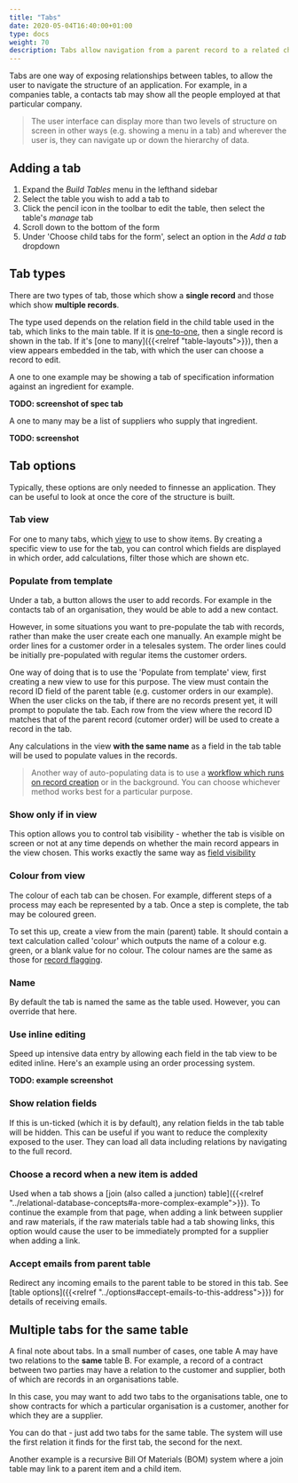 ```yaml
---
title: "Tabs"
date: 2020-05-04T16:40:00+01:00
type: docs
weight: 70
description: Tabs allow navigation from a parent record to a related child record
---
```

Tabs are one way of exposing relationships between tables, to allow the user to navigate the structure of an application. For example, in a companies table, a contacts tab may show all the people employed at that particular company.

> The user interface can display more than two levels of structure on screen in other ways (e.g. showing a menu in a tab) and wherever the user is, they can navigate up or down the hierarchy of data.

## Adding a tab
1. Expand the _Build Tables_ menu in the lefthand sidebar
2. Select the table you wish to add a tab to
3. Click the pencil icon in the toolbar to edit the table, then select the table's _manage_ tab
4. Scroll down to the bottom of the form
5. Under 'Choose child tabs for the form', select an option in the _Add a tab_ dropdown

## Tab types
There are two types of tab, those which show a **single record** and those which show **multiple records**.

The type used depends on the relation field in the child table used in the tab, which links to the main table. If it is [one-to-one](https://todo.com), then a single record is shown in the tab. If it's [one to many]({{<relref "table-layouts">}}), then a view appears embedded in the tab, with which the user can choose a record to edit.

A one to one example may be showing a tab of specification information against an ingredient for example.

**TODO: screenshot of spec tab**

A one to many may be a list of suppliers who supply that ingredient.

**TODO: screenshot**

## Tab options
Typically, these options are only needed to finnesse an application. They can be useful to look at once the core of the structure is built.

### Tab view
For one to many tabs, which [view](https://todo.com) to use to show items. By creating a specific view to use for the tab, you can control which fields are displayed in which order, add calculations, filter those which are shown etc.

### Populate from template
Under a tab, a button allows the user to add records. For example in the contacts tab of an organisation, they would be able to add a new contact.

However, in some situations you want to pre-populate the tab with records, rather than make the user create each one manually. An example might be order lines for a customer order in a telesales system. The order lines could be initially pre-populated with regular items the customer orders.

One way of doing that is to use the 'Populate from template' view, first creating a new view to use for this purpose. The view must contain the record ID field of the parent table (e.g. customer orders in our example). When the user clicks on the tab, if there are no records present yet, it will prompt to populate the tab. Each row from the view where the record ID matches that of the parent record (cutomer order) will be used to create a record in the tab.

Any calculations in the view **with the same name** as a field in the tab table will be used to populate values in the records.

> Another way of auto-populating data is to use a [workflow which runs on record creation](https://todo.com) or in the background. You can choose whichever method works best for a particular purpose.

### Show only if in view
This option allows you to control tab visibility - whether the tab is visible on screen or not at any time depends on whether the main record appears in the view chosen. This works exactly the same way as [field visibility](https://todo.com)

### Colour from view
The colour of each tab can be chosen. For example, different steps of a process may each be represented by a tab. Once a step is complete, the tab may be coloured green.

To set this up, create a view from the main (parent) table. It should contain a text calculation called 'colour' which outputs the name of a colour e.g. green, or a blank value for no colour. The colour names are the same as those for [record flagging](https://todo.com).

### Name
By default the tab is named the same as the table used. However, you can override that here.

### Use inline editing
Speed up intensive data entry by allowing each field in the tab view to be edited inline. Here's an example using an order processing system.

**TODO: example screenshot**

### Show relation fields
If this is un-ticked (which it is by default), any relation fields in the tab table will be hidden. This can be useful if you want to reduce the complexity exposed to the user. They can load all data including relations by navigating to the full record.

### Choose a record when a new item is added
Used when a tab shows a [join (also called a junction) table]({{<relref "../relational-database-concepts#a-more-complex-example">}}). To continue the example from that page, when adding a link between supplier and raw materials, if the raw materials table had a tab showing links, this option would cause the user to be immediately prompted for a supplier when adding a link.

### Accept emails from parent table
Redirect any incoming emails to the parent table to be stored in this tab. See [table options]({{<relref "../options#accept-emails-to-this-address">}}) for details of receiving emails.

## Multiple tabs for the same table
A final note about tabs. In a small number of cases, one table A may have two relations to the **same** table B. For example, a record of a contract between two parties may have a relation to the customer and supplier, both of which are records in an organisations table.

In this case, you may want to add two tabs to the organisations table, one to show contracts for which a particular organisation is a customer, another for which they are a supplier.

You can do that - just add two tabs for the same table. The system will use the first relation it finds for the first tab, the second for the next.

Another example is a recursive Bill Of Materials (BOM) system where a join table may link to a parent item and a child item.






